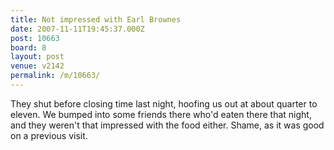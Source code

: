 ```yaml
---
title: Not impressed with Earl Brownes
date: 2007-11-11T19:45:37.000Z
post: 10663
board: 8
layout: post
venue: v2142
permalink: /m/10663/
---
```

They shut before closing time last night, hoofing us out at about quarter to eleven. We bumped into some friends there who'd eaten there that night, and they weren't that impressed with the food either. Shame, as it was good on a previous visit.
